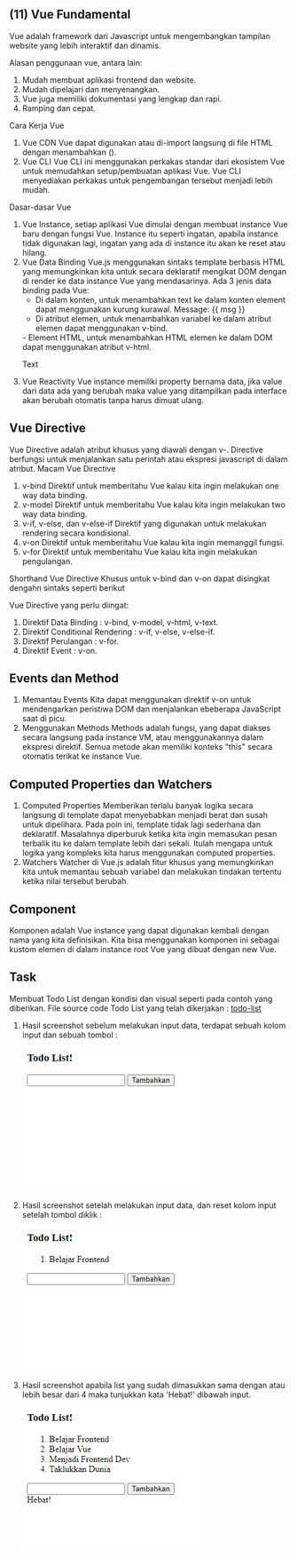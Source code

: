 ## (11) Vue Fundamental

Vue adalah framework dari Javascript untuk mengembangkan tampilan website yang lebih interaktif dan dinamis.

Alasan penggunaan vue, antara lain:

1. Mudah membuat aplikasi frontend dan website.
2. Mudah dipelajari dan menyenangkan.
3. Vue juga memiliki dokumentasi yang lengkap dan rapi.
4. Ramping dan cepat.

Cara Kerja Vue

1. Vue CDN
   Vue dapat digunakan atau di-import langsung di file HTML dengan menambahkan
   (<script src="https://unpkg.com/vue"></script>).
2. Vue CLI
   Vue CLI ini menggunakan perkakas standar dari ekosistem Vue untuk memudahkan setup/pembuatan aplikasi Vue. Vue CLI menyediakan perkakas untuk pengembangan tersebut menjadi lebih mudah.

Dasar-dasar Vue

1. Vue Instance, setiap aplikasi Vue dimulai dengan membuat instance Vue baru dengan fungsi Vue. Instance itu seperti ingatan, apabila instance tidak digunakan lagi, ingatan yang ada di instance itu akan ke reset atau hilang.
2. Vue Data Binding
   Vue.js menggunakan sintaks template berbasis HTML yang memungkinkan kita untuk secara deklaratif mengikat DOM dengan di render ke data instance Vue yang mendasarinya.
   Ada 3 jenis data binding pada Vue:
   - Di dalam konten, untuk menambahkan text ke dalam konten element dapat menggunakan kurung kurawal.
     <span>Message: {{ msg }}</span>
   - Di atribut elemen, untuk menambahkan variabel ke dalam atribut elemen dapat menggunakan v-bind.
   <div v-bind:id="dynamicId"></div>
   - Element HTML, untuk menambahkan HTML elemen ke dalam DOM dapat menggunakan atribut v-html.
   <p>Text<span v-html="rawHtml"></span></p>
3. Vue Reactivity
   Vue instance memiliki property bernama data, jika value dari data ada yang berubah maka value yang ditampilkan pada interface akan berubah otomatis tanpa harus dimuat ulang.

## Vue Directive

Vue Directive adalah atribut khusus yang diawali dengan v-. Directive berfungsi untuk menjalankan satu perintah atau ekspresi javascript di dalam atribut.
Macam Vue Directive

1. v-bind
   Direktif untuk memberitahu Vue kalau kita ingin melakukan one way data binding.
2. v-model
   Direktif untuk memberitahu Vue kalau kita ingin melakukan two way data binding.
3. v-if, v-else, dan v-else-if
   Direktif yang digunakan untuk melakukan rendering secara kondisional.
4. v-on
   Direktif untuk memberitahu Vue kalau kita ingin memanggil fungsi.
5. v-for
   Direktif untuk memberitahu Vue kalau kita ingin melakukan pengulangan.

Shorthand Vue Directive
Khusus untuk v-bind dan v-on dapat disingkat dengahn sintaks seperti berikut

Vue Directive yang perlu diingat:

1. Direktif Data Binding : v-bind, v-model, v-html, v-text.
2. Direktif Conditional Rendering : v-if, v-else, v-else-if.
3. Direktif Perulangan : v-for.
4. Direktif Event : v-on.

## Events dan Method

1. Memantau Events
   Kita dapat menggunakan direktif v-on untuk mendengarkan peristiwa DOM dan menjalankan ebeberapa JavaScript saat di picu.
2. Menggunakan Methods
   Methods adalah fungsi, yang dapat diakses secara langsung pada instance VM, atau menggunakannya dalam ekspresi direktif. Semua metode akan memiliki konteks "this" secara otomatis terikat ke instance Vue.

## Computed Properties dan Watchers

1. Computed Properties
   Memberikan terlalu banyak logika secara langsung di template dapat menyebabkan menjadi berat dan susah untuk dipelihara. Pada poin ini, template tidak lagi sederhana dan deklaratif. Masalahnya diperburuk ketika kita ingin memasukan pesan terbalik itu ke dalam template lebih dari sekali. Itulah mengapa untuk logika yang kompleks kita harus menggunakan computed properties.
2. Watchers
   Watcher di Vue.js adalah fitur khusus yang memungkinkan kita untuk memantau sebuah variabel dan melakukan tindakan tertentu ketika nilai tersebut berubah.

## Component

Komponen adalah Vue instance yang dapat digunakan kembali dengan nama yang kita definisikan. Kita bisa menggunakan komponen ini sebagai kustom elemen di dalam instance root Vue yang dibuat dengan new Vue.

## Task

Membuat Todo List dengan kondisi dan visual seperti pada contoh yang diberikan.
File source code Todo List yang telah dikerjakan : [todo-list](pratikum/todo-list.html)

1. Hasil screenshot sebelum melakukan input data, terdapat sebuah kolom input dan sebuah tombol :

   ![todo-list](screenshots/todo-list.png)

2. Hasil screenshot setelah melakukan input data, dan reset kolom input setelah tombol diklik :

   ![todo-list-1](screenshots/todo-list-1.png)

3. Hasil screenshot apabila list yang sudah dimasukkan sama dengan atau lebih besar dari 4 maka tunjukkan kata 'Hebat!' dibawah input.

   ![todo-list-final](screenshots/todo-list-final.png)

